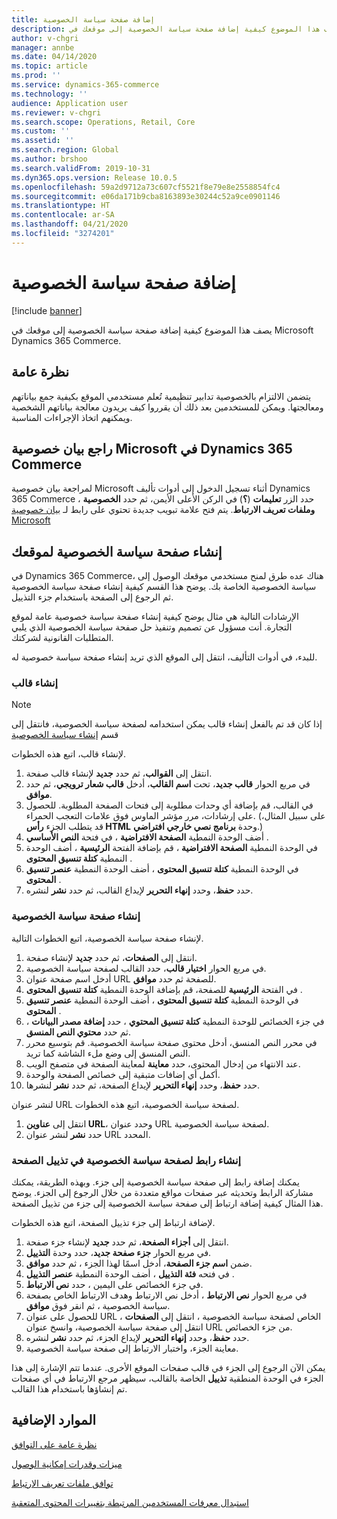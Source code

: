 ```yaml
---
title: إضافة صفحة سياسة الخصوصية
description: يصف هذا الموضوع كيفية إضافة صفحة سياسة الخصوصية إلى موقعك في Microsoft Dynamics 365 Commerce.
author: v-chgri
manager: annbe
ms.date: 04/14/2020
ms.topic: article
ms.prod: ''
ms.service: dynamics-365-commerce
ms.technology: ''
audience: Application user
ms.reviewer: v-chgri
ms.search.scope: Operations, Retail, Core
ms.custom: ''
ms.assetid: ''
ms.search.region: Global
ms.author: brshoo
ms.search.validFrom: 2019-10-31
ms.dyn365.ops.version: Release 10.0.5
ms.openlocfilehash: 59a2d9712a73c607cf5521f8e79e8e2558854fc4
ms.sourcegitcommit: e06da171b9cba8163893e30244c52a9ce0901146
ms.translationtype: HT
ms.contentlocale: ar-SA
ms.lasthandoff: 04/21/2020
ms.locfileid: "3274201"
---
```

# <a name="add-a-privacy-policy-page"></a>إضافة صفحة سياسة الخصوصية


[!include [banner](includes/banner.md)]

يصف هذا الموضوع كيفية إضافة صفحة سياسة الخصوصية إلى موقعك في Microsoft Dynamics 365 Commerce.

## <a name="overview"></a>نظرة عامة

يتضمن الالتزام بالخصوصية تدابير تنظيمية تُعلم مستخدمي الموقع بكيفية جمع بياناتهم ومعالجتها. ويمكن للمستخدمين بعد ذلك أن يقرروا كيف يريدون معالجة بياناتهم الشخصية ويمكنهم اتخاذ الإجراءات المناسبة.

## <a name="review-the-microsoft-privacy-statement-in-dynamics-365-commerce"></a>راجع بيان خصوصية Microsoft في Dynamics 365 Commerce

لمراجعة بيان خصوصية Microsoft أثناء تسجيل الدخول إلى أدوات تأليف Dynamics 365 Commerce ، حدد الزر **تعليمات** (**؟**) في الركن الأعلى الأيمن، ثم حدد **الخصوصية وملفات تعريف الارتباط**. يتم فتح علامة تبويب جديدة تحتوي على رابط لـ [بيان خصوصية Microsoft](https://privacy.microsoft.com/privacystatement)

## <a name="build-a-privacy-policy-page-for-your-site"></a>إنشاء صفحة سياسة الخصوصية لموقعك

في Dynamics 365 Commerce، هناك عده طرق لمنح مستخدمي موقعك الوصول إلى سياسة الخصوصية الخاصة بك. يوضح هذا القسم كيفية إنشاء صفحة سياسة الخصوصية ثم الرجوع إلى الصفحة باستخدام جزء التذييل.

الإرشادات التالية هي مثال يوضح كيفية إنشاء صفحة سياسة خصوصية عامة لموقع التجارة. أنت مسؤول عن تصميم وتنفيذ حل صفحة سياسة الخصوصية الذي يلبي المتطلبات القانونية لشركتك.

للبدء، في أدوات التأليف، انتقل إلى الموقع الذي تريد إنشاء صفحة سياسة خصوصية له.

### <a name="create-a-template"></a>إنشاء قالب

> [!NOTE]
> إذا كان قد تم بالفعل إنشاء قالب يمكن استخدامه لصفحة سياسة الخصوصية، فانتقل إلى قسم [إنشاء سياسة الخصوصية](#build-a-privacy-policy-page)

لإنشاء قالب، اتبع هذه الخطوات.

1. انتقل إلى **القوالب**، ثم حدد **جديد** لإنشاء قالب صفحة.
1. في مربع الحوار **قالب جديد**، تحت **اسم القالب**، أدخل **قالب شعار ترويجي**، ثم حدد **موافق**.
1. في القالب، قم بإضافة أي وحدات مطلوبة إلى فتحات الصفحة المطلوبة. للحصول على إرشادات، مرر مؤشر الماوس فوق علامات التعجب الحمراء. (على سبيل المثال، قد يتطلب الجزء **رأس HTML** وحدة **برنامج نصي خارجي افتراضي**.)
1. في فتحة **النص الأساسي‏‎** ، أضف الوحدة النمطية **الصفحة الافتراضية** .
1. في الوحدة النمطية **الصفحة الافتراضية** ، قم بإضافة الفتحة **الرئيسية** ، أضف الوحدة النمطية **كتلة تنسيق المحتوى** .
1. في الوحدة النمطية **كتلة تنسيق المحتوى** ، أضف الوحدة النمطية **عنصر تنسيق المحتوى** .
1. حدد **حفظ**، وحدد **إنهاء التحرير** لإيداع القالب، ثم حدد **نشر** لنشره.

### <a name="build-a-privacy-policy-page"></a>إنشاء صفحة سياسة الخصوصية

لإنشاء صفحة سياسة الخصوصية، اتبع الخطوات التالية.

1. انتقل إلى **الصفحات**، ثم حدد **جديد** لإنشاء صفحة.
1. في مربع الحوار **اختيار قالب**، حدد القالب لصفحة سياسة الخصوصية.
1. أدخل اسم صفحة عنوان URL للصفحة ثم حدد **موافق**. 
1. في الفتحة **الرئيسية** للصفحة، قم بإضافة الوحدة النمطية **كتلة تنسيق المحتوى** .
1. في الوحدة النمطية **كتلة تنسيق المحتوى** ، أضف الوحدة النمطية **عنصر تنسيق المحتوى** .
1. في جزء الخصائص للوحدة النمطية **كتلة تنسيق المحتوي** ، حدد **إضافة مصدر البيانات** ، ثم حدد **محتوي النص المنسق**.
1. في محرر النص المنسق، أدخل محتوى صفحة سياسة الخصوصية. قم بتوسيع محرر النص المنسق إلى وضع ملء الشاشة كما تريد.
1. عند الانتهاء من إدخال المحتوى، حدد **معاينة** لمعاينة الصفحة في متصفح الويب.
1. أكمل أي إضافات متبقية إلى خصائص الصفحة والوحدة.
1. حدد **حفظ**، وحدد **إنهاء التحرير** لإيداع الصفحة، ثم حدد **نشر** لنشرها.

لنشر عنوان URL لصفحة سياسة الخصوصية، اتبع هذه الخطوات.

1. انتقل إلى **عناوين URL**، وحدد عنوان URL لصفحة سياسة الخصوصية.
1. حدد **نشر** لنشر عنوان URL المحدد.

### <a name="create-a-link-to-the-privacy-policy-page-in-a-footer"></a>إنشاء رابط لصفحة سياسة الخصوصية في تذييل الصفحة

يمكنك إضافة رابط إلى صفحة سياسة الخصوصية إلى جزء. وبهذه الطريقة، يمكنك مشاركة الرابط وتحديثه عبر صفحات مواقع متعددة من خلال الرجوع إلى الجزء. يوضح هذا المثال كيفية إضافة ارتباط إلى صفحة سياسة الخصوصية إلى جزء من تذييل الصفحة.

لإضافة ارتباط إلى جزء تذييل الصفحة، اتبع هذه الخطوات.

1. انتقل إلى **أجزاء الصفحة**، ثم حدد **جديد** لإنشاء جزء صفحة.
1. في مربع الحوار **جزء صفحة جديد**، حدد وحدة **التذييل**.
1. ضمن **اسم جزء الصفحة**، أدخل اسمًا لهذا الجزء ، ثم حدد **موافق**.
1. في فتحه **فئة التذييل** ، أضف الوحدة النمطية **عنصر التذييل** .
1. في جزء الخصائص على اليمين ، حدد **نص الارتباط**.
1. في مربع الحوار **نص الارتباط** ، أدخل نص الارتباط وهدف الارتباط الخاص بصفحة سياسة الخصوصية ، ثم انقر فوق **موافق**.
1. للحصول على عنوان URL الخاص لصفحة سياسة الخصوصية ، انتقل إلى **الصفحات** ، انتقل إلى صفحة سياسة الخصوصية، وانسخ عنوان URL من جزء الخصائص.
1. حدد **حفظ**، وحدد **إنهاء التحرير** لإيداع الجزء، ثم حدد **نشر** لنشره.
1. معاينة الجزء، واختبار الارتباط إلى صفحة سياسة الخصوصية.

يمكن الآن الرجوع إلى الجزء في قالب صفحات الموقع الأخرى. عندما تتم الإشارة إلى هذا الجزء في الوحدة المنطقية **تذييل** الخاصة بالقالب، سيظهر مرجع الارتباط في أي صفحات تم إنشاؤها باستخدام هذا القالب.

## <a name="additional-resources"></a>الموارد الإضافية

[‏‫نظرة عامة على التوافق](compliance-overview.md)

[ميزات وقدرات إمكانية الوصول](accessibility.md)

[توافق ملفات تعريف الارتباط](cookie-compliance.md)

[استبدال معرفات المستخدمين المرتبطة بتغييرات المحتوى المتعقبة](replace-IDs-tracked-changes.md)
